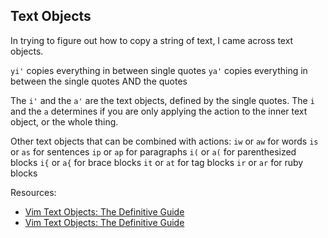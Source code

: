 ## Text Objects
In trying to figure out how to copy a string of text, I came across text objects.

`yi'` copies everything in between single quotes
`ya'` copies everything in between the single quotes AND the quotes

The `i'` and the `a'` are the text objects, defined by the single quotes.  The `i` and the `a` determines if you are only applying the action to the inner text object, or the whole thing.

Other text objects that can be combined with actions:
  `iw` or `aw` for words
  `is` or `as` for sentences
  `ip` or `ap` for paragraphs
  `i(` or `a(` for parenthesized blocks
  `i{` or `a{` for brace blocks
  `it` or `at` for tag blocks
  `ir` or `ar` for ruby blocks

Resources:
  - [Vim Text Objects: The Definitive Guide](http://blog.carbonfive.com/2011/10/17/vim-text-objects-the-definitive-guide/)
  - [Vim Text Objects: The Definitive Guide](http://blog.carbonfive.com/2011/10/17/vim-text-objects-the-definitive-guide/)
